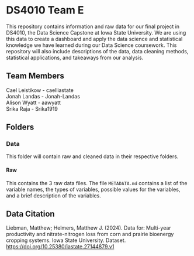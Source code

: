 # DS4010 Team E

This repository contains information and raw data for our final project in DS4010, the Data Science Capstone at Iowa State University. We are using this data to create a dashboard and apply the data science and statistical knowledge we have learned during our Data Science coursework. This repository will also include descriptions of the data, data cleaning methods, statistical applications, and takeaways from our analysis.  

## Team Members

Cael Leistikow - caelliastate  
Jonah Landas - Jonah-Landas  
Alison Wyatt - aawyatt  
Srika Raja - Srika1919  

## Folders
### Data
This folder will contain raw and cleaned data in their respective folders. 
#### Raw
This contains the 3 raw data files. The file `METADATA.md` contains a list of the variable names, the types of variables, possible values for the variables, and a brief description of the variables.

## Data Citation

Liebman, Matthew; Helmers, Matthew J. (2024). Data for: Multi-year productivity and nitrate-nitrogen loss from corn and prairie bioenergy cropping systems. Iowa State University. Dataset. https://doi.org/10.25380/iastate.27144879.v1
